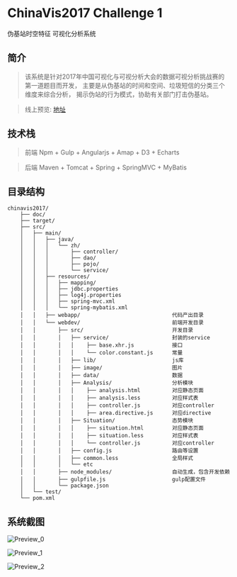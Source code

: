 # ChinaVis2017 Challenge 1
伪基站时空特征 可视化分析系统
## 简介
>该系统是针对2017年中国可视化与可视分析大会的数据可视分析挑战赛的第一道题目而开发，
主要是从伪基站的时间和空间、垃圾短信的分类三个维度来综合分析，
揭示伪站的行为模式，协助有关部门打击伪基站。

> 线上预览: [地址](http://59.110.139.197/chinavis/#!/ "伪基站时空特征")
## 技术栈
>前端 Npm + Gulp + Angularjs + Amap + D3 + Echarts

>后端 Maven + Tomcat + Spring + SpringMVC + MyBatis
## 目录结构
    chinavis2017/
        ├── doc/
        ├── target/
        ├── src/
        │   ├── main/
        │   │   ├── java/
        │   │   │   └── zh/
        │   │   │       ├── controller/
        │   │   │       ├── dao/
        │   │   │       ├── pojo/
        │   │   │       └── service/
        │   │   ├── resources/
        │   │   │   ├── mapping/
        │   │   │   ├── jdbc.properties
        │   │   │   ├── log4j.properties
        │   │   │   ├── spring-mvc.xml
        │   │   │   └── spring-mybatis.xml
        │   │   ├── webapp/                             代码产出目录
        │   │   └── webdev/                             前端开发目录
        │   │       ├── src/                            开发目录
        │   │       │   ├── service/                    封装的service
        │   │       │   │    ├── base.xhr.js            接口
        │   │       │   │    └── color.constant.js      常量
        │   │       │   ├── lib/                        js库
        │   │       │   ├── image/                      图片
        │   │       │   ├── data/                       数据
        │   │       │   ├── Analysis/                   分析模块
        │   │       │   │    ├── analysis.html          对应静态页面
        │   │       │   │    ├── analysis.less          对应样式表
        │   │       │   │    ├── controller.js          对应controller
        │   │       │   │    ├── area.directive.js      对应directive
        │   │       │   ├── Situation/                  态势模块
        │   │       │   │    ├── situation.html         对应静态页面
        │   │       │   │    ├── situation.less         对应样式表
        │   │       │   │    └── controller.js          对应controller
        │   │       │   ├── config.js                   路由等设置
        │   │       │   ├── common.less                 全局样式
        │   │       │   └── etc 
        │   │       ├── node_modules/                   自动生成，包含开发依赖
        │   │       ├── gulpfile.js                     gulp配置文件
        │   │       └── package.json
        │   └── test/
        └── pom.xml
## 系统截图
![Preview_0](https://github.com/oceanstation/chinavis2017/blob/dev/doc/Preview_0.png)

![Preview_1](https://github.com/oceanstation/chinavis2017/blob/dev/doc/Preview_1.png)

![Preview_2](https://github.com/oceanstation/chinavis2017/blob/dev/doc/Preview_2.png)